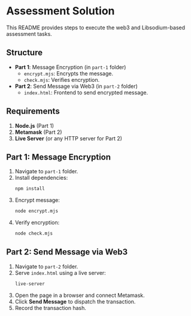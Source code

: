 # Assessment Solution

This README provides steps to execute the web3 and Libsodium-based assessment tasks.

## Structure

- **Part 1**: Message Encryption (in `part-1` folder)
  - `encrypt.mjs`: Encrypts the message.
  - `check.mjs`: Verifies encryption.
- **Part 2**: Send Message via Web3 (in `part-2` folder)
  - `index.html`: Frontend to send encrypted message.

## Requirements

1. **Node.js** (Part 1)
2. **Metamask** (Part 2)
3. **Live Server** (or any HTTP server for Part 2)

## Part 1: Message Encryption

1. Navigate to `part-1` folder.
2. Install dependencies:
   ```bash
   npm install
   ```
3. Encrypt message:
   ```bash
   node encrypt.mjs
   ```
4. Verify encryption:
   ```bash
   node check.mjs
   ```

## Part 2: Send Message via Web3

1. Navigate to `part-2` folder.
2. Serve `index.html` using a live server:
   ```bash
   live-server
   ```
3. Open the page in a browser and connect Metamask.
4. Click **Send Message** to dispatch the transaction.
5. Record the transaction hash.

